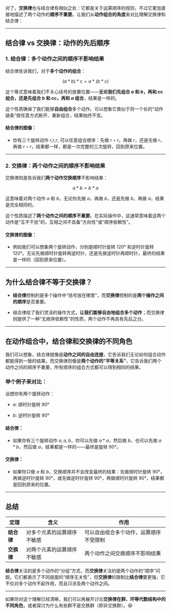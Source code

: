 对了，**交换律**也与结合律有相似之处：它都是关于运算顺序的规则，不过它更加直接地描述了两个动作的**顺序不重要**。让我们从**动作组合的角度**来对比理解交换律和结合律：

---

## 结合律 vs 交换律：动作的先后顺序

### 1. 结合律：**多个动作之间的顺序不影响结果**

结合律告诉我们，对于**多个动作的组合**：

$$(a * b) * c = a * (b * c)$$

这个等式意味着我们不关心括号的放置位置——**无论我们先组合 $a$ 和 $b$，再和 cc 组合，还是先组合 $b$ 和 cc，再和 $a$ 组合**，结果是一样的。

这个性质确保了我们能够**自由组合**多个动作。可以想象它类似于将一个长的“动作链条”按任意方式断开、重新组合，结果始终不变。

#### 结合律的图像：

- 你有三个旋转动作 $r$,$r$,$r$, 可以任意组合顺序：先做 $r \circ r$，再做 $r$，还是先做 $r$，再做 $r \circ r$，结果都一样，都是一次完整的三次旋转，回到原来位置。
    

---

### 2. 交换律：**两个动作之间的顺序不影响结果**

交换律则是告诉我们**两个动作交换顺序**不影响结果：

$$a * b = b * a$$

这意味着对两个动作 $a$ 和 $b$，无论你先做 $a$，再做 $b$，还是先做 $b$，再做 $a$，结果是完全相同的。

这个性质描述了**两个动作之间的顺序不重要**。在实际操作中，这通常意味着这两个动作是“互不干扰”的，互相之间不具备“方向性”或“顺序依赖性”。

#### 交换律的图像：

- 例如我们可以想象两个旋转动作，分别是顺时针旋转 120° 和逆时针旋转 120°。无论先做顺时针旋转再逆时针，还是先做逆时针再顺时针，最终的结果是一样的（回到原来位置）。
    

---

## 为什么结合律不等于交换律？

- **结合律**控制的是多个操作中“括号放在哪里”，而**交换律**控制的是**两个操作之间的顺序**是否重要。
    
- 结合律给了我们灵活的操作方式，**让我们能够自由地组合多个动作**；而交换律则提供了一种“无顺序依赖性”的性质，两个动作不再具有先后之分。
    

---

## 在动作组合中，结合律和交换律的不同角色

我们可以想象，结合律就像是**动作之间的自由连接**，它告诉我们无论如何组合动作都能得到一致的结果。而交换律则像是**两个动作的“平等关系”**，它告诉我们两个动作之间的顺序不重要，所有顺序的组合方式都可以得到相同的结果。

### 举个例子来对比：

设想你有两个旋转动作：

- $a$: 顺时针旋转 90°
    
- $b$: 逆时针旋转 90°
    

#### 结合律：

- 如果你有三个旋转动作 $a, a, b$，你可以先做 $a * a$，然后做 $b$，也可以先做 $a * b$，然后做 $a$，结果都是一样的——最终是旋转 90°。
    

#### 交换律：

- 如果你只做 $a$ 和 $b$，交换顺序并不会改变最终的结果：先做顺时针旋转 90°，再做逆时针旋转 90°，或先做逆时针旋转 90°，再做顺时针旋转 90°，结果都是回到原来的位置。
    

---

## 总结

| 定理      | 含义            | 作用                  |
| ------- | ------------- | ------------------- |
| **结合律** | 对多个元素的运算顺序不敏感 | 可以自由组合多个动作，运算顺序不受限制 |
| **交换律** | 对两个元素的运算顺序不敏感 | 两个动作之间交换顺序不影响结果     |

**结合律**关注的是多个动作的“分组”方式，而**交换律**关注的是两个动作的“顺序”问题。它们都表示了不同层面的“顺序无关性”，但**交换律**的限制比**结合律**要更强，它不仅对多个动作不起作用，而且只涉及两个动作之间。

---

如果你对这个理解已经清晰，我们可以再展开讨论**交换律在群、环等代数结构中的不同角色**，或者探讨为什么有些群不是交换群（即非交换群）。😄